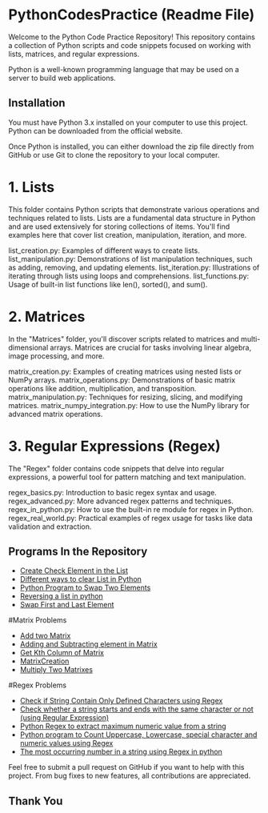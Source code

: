 
# PythonCodesPractice (Readme File)

Welcome to the Python Code Practice Repository! This repository contains a collection of Python scripts and code snippets focused on working with lists, matrices, and regular expressions. 

Python is a well-known programming language that may be used on a server to build web applications.

## Installation

You must have Python 3.x installed on your computer to use this project. Python can be downloaded from the official website.

Once Python is installed, you can either download the zip file directly from GitHub or use Git to clone the repository to your local computer.

# 1. Lists

This folder contains Python scripts that demonstrate various operations and techniques related to lists. Lists are a fundamental data structure in Python and are used extensively for storing collections of items. You'll find examples here that cover list creation, manipulation, iteration, and more.

list_creation.py: Examples of different ways to create lists.
list_manipulation.py: Demonstrations of list manipulation techniques, such as adding, removing, and updating elements.
list_iteration.py: Illustrations of iterating through lists using loops and comprehensions.
list_functions.py: Usage of built-in list functions like len(), sorted(), and sum().

# 2. Matrices
In the "Matrices" folder, you'll discover scripts related to matrices and multi-dimensional arrays. Matrices are crucial for tasks involving linear algebra, image processing, and more.

matrix_creation.py: Examples of creating matrices using nested lists or NumPy arrays.
matrix_operations.py: Demonstrations of basic matrix operations like addition, multiplication, and transposition.
matrix_manipulation.py: Techniques for resizing, slicing, and modifying matrices.
matrix_numpy_integration.py: How to use the NumPy library for advanced matrix operations.

# 3. Regular Expressions (Regex)
The "Regex" folder contains code snippets that delve into regular expressions, a powerful tool for pattern matching and text manipulation.

regex_basics.py: Introduction to basic regex syntax and usage.
regex_advanced.py: More advanced regex patterns and techniques.
regex_in_python.py: How to use the built-in re module for regex in Python.
regex_real_world.py: Practical examples of regex usage for tasks like data validation and extraction.


## Programs In the Repository

 - [Create Check Element in the List](https://github.com/falwinder735/PythonCodesPractice/commit/1a3b11b37d457e0d940922c555740741fb633549)
 - [Different ways to clear List in Python](https://github.com/falwinder735/PythonCodesPractice/blob/main/Different%20ways%20to%20clear%20List%20in%20Python)
 - [Python Program to Swap Two Elements](https://github.com/falwinder735/PythonCodesPractice/blob/main/Python%20Program%20to%20Swap%20Two%20Elements%20in%20a%20List)
 - [Reversing a list in python](https://github.com/falwinder735/PythonCodesPractice/blob/main/Reversing%20a%20list%20in%20python)
 - [Swap First and Last Element](https://github.com/falwinder735/PythonCodesPractice/blob/main/Swap%20First%20and%20Last%20Element)

 #Matrix Problems
 - [Add two Matrix](https://github.com/falwinder735/PythonCodesPractice/blob/main/Matrix%20Problems/Add%20two%20Matrix)
 - [Adding and Subtracting element in Matrix](https://github.com/falwinder735/PythonCodesPractice/blob/main/Matrix%20Problems/Adding%20and%20Subtracting%20element%20in%20Matrix.py)
 - [Get Kth Column of Matrix](https://github.com/falwinder735/PythonCodesPractice/blob/main/Matrix%20Problems/Get%20Kth%20Column%20of%20Matrix.py)
 - [MatrixCreation](https://github.com/falwinder735/PythonCodesPractice/blob/main/Matrix%20Problems/MatrixCreation.py)
 - [Multiply Two Matrixes](https://github.com/falwinder735/PythonCodesPractice/blob/main/Matrix%20Problems/Multiply%20Two%20Matrixes.py)

 #Regex Problems
 - [Check if String Contain Only Defined Characters using Regex](https://github.com/falwinder735/PythonCodesPractice/blob/main/Regex%20Problems/Check%20if%20String%20Contain%20Only%20Defined%20Characters%20using%20Regex)
 - [Check whether a string starts and ends with the same character or not (using Regular Expression)](https://github.com/falwinder735/PythonCodesPractice/blob/main/Regex%20Problems/Check%20whether%20a%20string%20starts%20and%20ends%20with%20the%20same%20character%20or%20not%20(using%20Regular%20Expression))
- [Python Regex to extract maximum numeric value from a string](https://github.com/falwinder735/PythonCodesPractice/blob/main/Regex%20Problems/Python%20Regex%20to%20extract%20maximum%20numeric%20value%20from%20a%20string)
- [Python program to Count Uppercase, Lowercase, special character and numeric values using Regex](https://github.com/falwinder735/PythonCodesPractice/blob/main/Regex%20Problems/Python%20program%20to%20Count%20Uppercase%2C%20Lowercase%2C%20special%20character%20and%20numeric%20values%20using%20Regex)
- [The most occurring number in a string using Regex in python](https://github.com/falwinder735/PythonCodesPractice/blob/main/Regex%20Problems/The%20most%20occurring%20number%20in%20a%20string%20using%20Regex%20in%20python)

Feel free to submit a pull request on GitHub if you want to help with this project. From bug fixes to new features, all contributions are appreciated.

## Thank You
